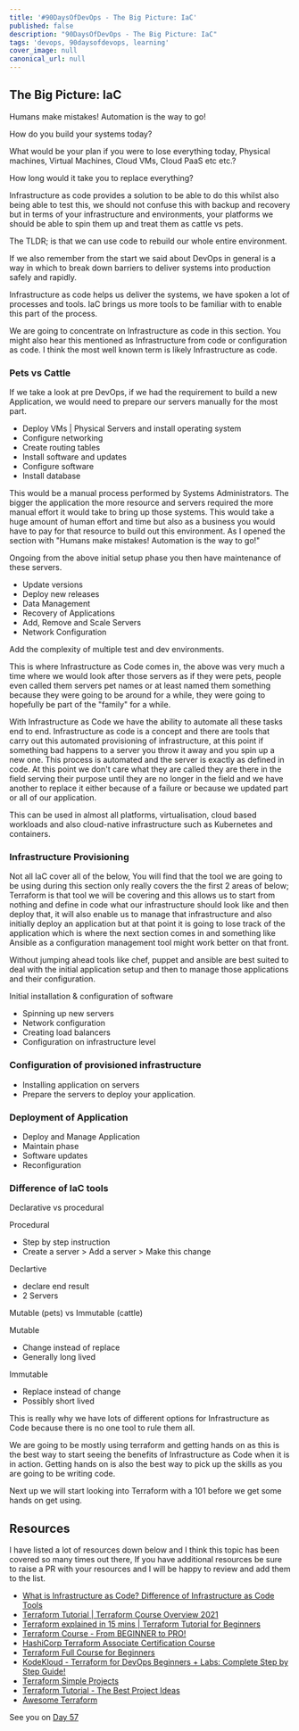 ```yaml
---
title: '#90DaysOfDevOps - The Big Picture: IaC'
published: false
description: "90DaysOfDevOps - The Big Picture: IaC" 
tags: 'devops, 90daysofdevops, learning'
cover_image: null
canonical_url: null
---
```

## The Big Picture: IaC

Humans make mistakes! Automation is the way to go! 

How do you build your systems today? 

What would be your plan if you were to lose everything today, Physical machines, Virtual Machines, Cloud VMs, Cloud PaaS etc etc.? 

How long would it take you to replace everything? 

Infrastructure as code provides a solution to be able to do this whilst also being able to test this, we should not confuse this with backup and recovery but in terms of your infrastructure and environments, your platforms we should be able to spin them up and treat them as cattle vs pets. 

The TLDR; is that we can use code to rebuild our whole entire environment. 

If we also remember from the start we said about DevOps in general is a way in which to break down barriers to deliver systems into production safely and rapidly. 

Infrastructure as code helps us deliver the systems, we have spoken a lot of processes and tools. IaC brings us more tools to be familiar with to enable this part of the process. 

We are going to concentrate on Infrastructure as code in this section. You might also hear this mentioned as Infrastructure from code or configuration as code. I think the most well known term is likely Infrastructure as code. 

### Pets vs Cattle 

If we take a look at pre DevOps, if we had the requirement to build a new Application, we would need to prepare our servers manually for the most part. 

- Deploy VMs | Physical Servers and install operating system
- Configure networking 
- Create routing tables 
- Install software and updates 
- Configure software 
- Install database 

This would be a manual process performed by Systems Administrators. The bigger the application the more resource and servers required the more manual effort it would take to bring up those systems. This would take a huge amount of human effort and time but also as a business you would have to pay for that resource to build out this environment. As I opened the section with "Humans make mistakes! Automation is the way to go!"

Ongoing from the above initial setup phase you then have maintenance of these servers. 

- Update versions 
- Deploy new releases 
- Data Management 
- Recovery of Applications 
- Add, Remove and Scale Servers 
- Network Configuration

Add the complexity of multiple test and dev environments. 

This is where Infrastructure as Code comes in, the above was very much a time where we would look after those servers as if they were pets, people even called them servers pet names or at least named them something because they were going to be around for a while, they were going to hopefully be part of the "family" for a while. 

With Infrastructure as Code we have the ability to automate all these tasks end to end. Infrastructure as code is a concept and there are tools that carry out this automated provisioning of infrastructure, at this point if something bad happens to a server you throw it away and you spin up a new one. This process is automated and the server is exactly as defined in code. At this point we don't care what they are called they are there in the field serving their purpose until they are no longer in the field and we have another to replace it either because of a failure or because we updated part or all of our application. 

This can be used in almost all platforms, virtualisation, cloud based workloads and also cloud-native infrastructure such as Kubernetes and containers. 

### Infrastructure Provisioning 
Not all IaC cover all of the below, You will find that the tool we are going to be using during this section only really covers the the first 2 areas of below; Terraform is that tool we will be covering and this allows us to start from nothing and define in code what our infrastructure should look like and then deploy that, it will also enable us to manage that infrastructure and also initially deploy an application but at that point it is going to lose track of the application which is where the next section comes in and something like Ansible as a configuration management tool might work better on that front. 

Without jumping ahead tools like chef, puppet and ansible are best suited to deal with the initial application setup and then to manage those applications and their configuration. 

Initial installation & configuration of software 

- Spinning up new servers 
- Network configuration 
- Creating load balancers 
- Configuration on infrastructure level

### Configuration of provisioned infrastructure 

- Installing application on servers 
- Prepare the servers to deploy your application. 

### Deployment of Application 

- Deploy and Manage Application 
- Maintain phase
- Software updates 
- Reconfiguration 

### Difference of IaC tools 

Declarative vs procedural 

Procedural 
- Step by step instruction 
- Create a server > Add a server > Make this change 

Declartive 
- declare end result 
- 2 Servers 

Mutable (pets) vs Immutable (cattle)

Mutable 
- Change instead of replace
- Generally long lived 

Immutable
- Replace instead of change
- Possibly short lived 

This is really why we have lots of different options for Infrastructure as Code because there is no one tool to rule them all. 

We are going to be mostly using terraform and getting hands on as this is the best way to start seeing the benefits of Infrastructure as Code when it is in action. Getting hands on is also the best way to pick up the skills as you are going to be writing code. 

Next up we will start looking into Terraform with a 101 before we get some hands on get using. 

## Resources 
I have listed a lot of resources down below and I think this topic has been covered so many times out there, If you have additional resources be sure to raise a PR with your resources and I will be happy to review and add them to the list. 

- [What is Infrastructure as Code? Difference of Infrastructure as Code Tools ](https://www.youtube.com/watch?v=POPP2WTJ8es)
- [Terraform Tutorial | Terraform Course Overview 2021](https://www.youtube.com/watch?v=m3cKkYXl-8o)
- [Terraform explained in 15 mins | Terraform Tutorial for Beginners ](https://www.youtube.com/watch?v=l5k1ai_GBDE)
- [Terraform Course - From BEGINNER to PRO!](https://www.youtube.com/watch?v=7xngnjfIlK4&list=WL&index=141&t=16s)
- [HashiCorp Terraform Associate Certification Course](https://www.youtube.com/watch?v=V4waklkBC38&list=WL&index=55&t=111s)
- [Terraform Full Course for Beginners](https://www.youtube.com/watch?v=EJ3N-hhiWv0&list=WL&index=39&t=27s)
- [KodeKloud -  Terraform for DevOps Beginners + Labs: Complete Step by Step Guide!](https://www.youtube.com/watch?v=YcJ9IeukJL8&list=WL&index=16&t=11s)
- [Terraform Simple Projects](https://terraform.joshuajebaraj.com/)
- [Terraform Tutorial - The Best Project Ideas](https://www.youtube.com/watch?v=oA-pPa0vfks)
- [Awesome Terraform](https://github.com/shuaibiyy/awesome-terraform)

See you on [Day 57](day57.md)